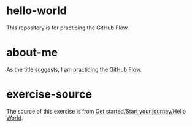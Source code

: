 # hello-world
This repository is for practicing the GitHub Flow.

# about-me
As the title suggests, I am practicing the GitHub Flow.

# exercise-source
The source of this exercise is from [Get started/Start your journey/Hello World](https://docs.github.com/en/get-started/start-your-journey/hello-world).
